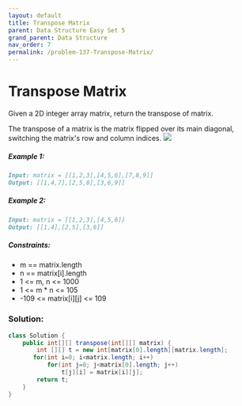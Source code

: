 ```yaml
---
layout: default
title: Transpose Matrix
parent: Data Structure Easy Set 5
grand_parent: Data Structure
nav_order: 7
permalink: /problem-137-Transpose-Matrix/
---
```

# Transpose Matrix

Given a 2D integer array matrix, return the transpose of matrix.

The transpose of a matrix is the matrix flipped over its main diagonal, switching the matrix's row and column indices.
![](../../assets/images/ds/hint_transpose.png)

##### Example 1:
```markdown
Input: matrix = [[1,2,3],[4,5,6],[7,8,9]]
Output: [[1,4,7],[2,5,8],[3,6,9]]
```
##### Example 2:
```markdown
Input: matrix = [[1,2,3],[4,5,6]]
Output: [[1,4],[2,5],[3,6]]
```
##### Constraints:
* m == matrix.length
* n == matrix[i].length
* 1 <= m, n <= 1000
* 1 <= m * n <= 105
* -109 <= matrix[i][j] <= 109

### Solution:
```java
class Solution {
    public int[][] transpose(int[][] matrix) {
        int [][] t = new int[matrix[0].length][matrix.length];
       for(int i=0; i<matrix.length; i++)
           for(int j=0; j<matrix[0].length; j++)
               t[j][i] = matrix[i][j];
        return t;
    }
}
```